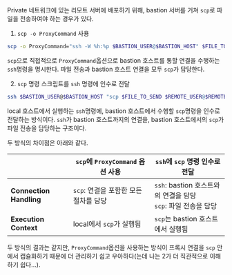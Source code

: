 Private 네트워크에 있는 리모트 서버에 배포하기 위해, bastion 서버를 거쳐 `scp`로 파일을 전송하여야 하는 경우가 있다. 

1. `scp -o ProxyCommand` 사용
```bash
scp -o ProxyCommand="ssh -W %h:%p $BASTION_USER@$BASTION_HOST" $FILE_TO_SEND $REMOTE_USER@$REMOTE_HOST:/path/on/remote/server/
```
`scp`으로 직접적으로 `ProxyCommand`옵션으로 bastion 호스트를 통할 연결을 수행하는 `ssh`명령을 명시한다.
파일 전송과 bastion 호스트 연결을 모두 `scp`가 담당한다.

2. `scp` 명령 스크립트를 `ssh` 명령에 인수로 전달
```bash
ssh $BASTION_USER@$BASTION_HOST "scp $FILE_TO_SEND $REMOTE_USER@$REMOTE_HOST:/path/on/remote/server/"
```
local 호스트에서 실행하는 `ssh`명령에, bastion 호스트에서 수행할 `scp`명령을 인수로 전달하는 방식이다.
`ssh`가 bastion 호스트까지의 연결을, bastion 호스트에서의 `scp`가 파일 전송을 담당하는 구조이다.

두 방식의 차이점은 아래와 같다.

|| `scp`에 `ProxyCommand` 옵션 사용 | `ssh`에 `scp` 명령 인수로 전달 |
|--|--|--|
|**Connection Handling**|`scp`: 연결을 포함한 모든 절차를 담당|`ssh`: bastion 호스트와의 연결을 담당<br>`scp`: 파일 전송을 담당|
|**Execution Context**|local에서 `scp`가 실행됨|`scp`는 bastion 호스트에서 실행됨|

두 방식의 결과는 같지만, `ProxyCommand`옵션을 사용하는 방식이 프록시 연결을 `scp` 안에서 캡슐화하기 때문에 더 관리하기 쉽고 우아하다(는데 나는 2가 더 직관적으로 이해하기 쉽다...).